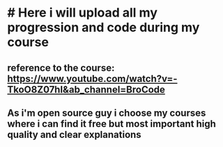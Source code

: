 # # Here i will upload all my progression and code during my course 

## reference to the course: https://www.youtube.com/watch?v=-TkoO8Z07hI&ab_channel=BroCode 

## As i'm open source guy i choose my courses where i can find it free but most important high quality and clear explanations
